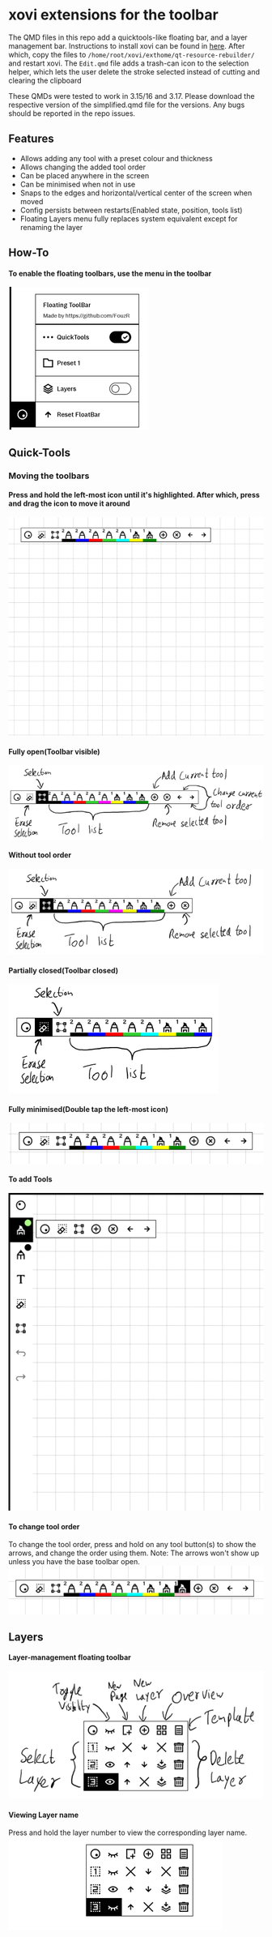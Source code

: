 # xovi extensions for the toolbar


The QMD files in this repo add a quicktools-like floating bar, and a layer management bar. Instructions to install xovi can be found in [here](https://github.com/asivery/rmpp-xovi-extensions/blob/master/INSTALL.MD). 
After which, copy the files to 
`/home/root/xovi/exthome/qt-resource-rebuilder/` and restart xovi. The `Edit.qmd` file adds a trash-can icon to the selection helper, which lets the user delete the stroke selected instead of cutting and clearing the clipboard

These QMDs were tested to work in 3.15/16 and 3.17. Please download the respective version of the simplified.qmd file for the versions. Any bugs should be reported in the repo issues. 



## Features

- Allows adding any tool with a preset colour and thickness
- Allows changing the added tool order
- Can be placed anywhere in the screen
- Can be minimised when not in use
- Snaps to the edges and horizontal/vertical center of the screen when moved
- Config persists between restarts(Enabled state, position, tools list)
- Floating Layers menu fully replaces system equivalent except for renaming the layer


## How-To
#### To enable the floating toolbars, use the menu in the toolbar
![Menu](images/menu.png)


## Quick-Tools 

### Moving the toolbars
#### Press and hold the left-most icon until it's highlighted. After which, press and drag the icon to move it around
![moving](images/quickMove.gif)

#### Fully open(Toolbar visible)
![QuickToolsFull](images/quicktoolsfull.png)

#### Without tool order
![anchor](images/quickTools.png)
 
#### Partially closed(Toolbar closed)
![QuickToolsFS](images/quickToolsFS.png)

#### Fully minimised(Double tap the left-most icon)
![minimizing](images/quickMinimize.gif)

#### To add Tools
![add](images/addingtools.gif)

#### To change tool order
To change the tool order, press and hold on any tool button(s) to show the arrows, and change the order using them. Note: The arrows won't show up unless you have the base toolbar open.
![order](images/quickOrderChange.gif)



## Layers
#### Layer-management floating toolbar
![layers](images/layers.png)

#### Viewing Layer name
Press and hold the layer number to view the corresponding layer name.
![layers](images/layerName.gif)


